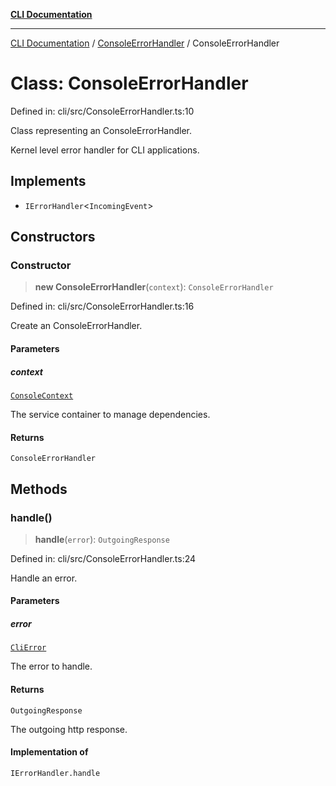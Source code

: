 [**CLI Documentation**](../../README.md)

***

[CLI Documentation](../../README.md) / [ConsoleErrorHandler](../README.md) / ConsoleErrorHandler

# Class: ConsoleErrorHandler

Defined in: cli/src/ConsoleErrorHandler.ts:10

Class representing an ConsoleErrorHandler.

Kernel level error handler for CLI applications.

## Implements

- `IErrorHandler`\<`IncomingEvent`\>

## Constructors

### Constructor

> **new ConsoleErrorHandler**(`context`): `ConsoleErrorHandler`

Defined in: cli/src/ConsoleErrorHandler.ts:16

Create an ConsoleErrorHandler.

#### Parameters

##### context

[`ConsoleContext`](../../declarations/interfaces/ConsoleContext.md)

The service container to manage dependencies.

#### Returns

`ConsoleErrorHandler`

## Methods

### handle()

> **handle**(`error`): `OutgoingResponse`

Defined in: cli/src/ConsoleErrorHandler.ts:24

Handle an error.

#### Parameters

##### error

[`CliError`](../../errors/CliError/classes/CliError.md)

The error to handle.

#### Returns

`OutgoingResponse`

The outgoing http response.

#### Implementation of

`IErrorHandler.handle`
